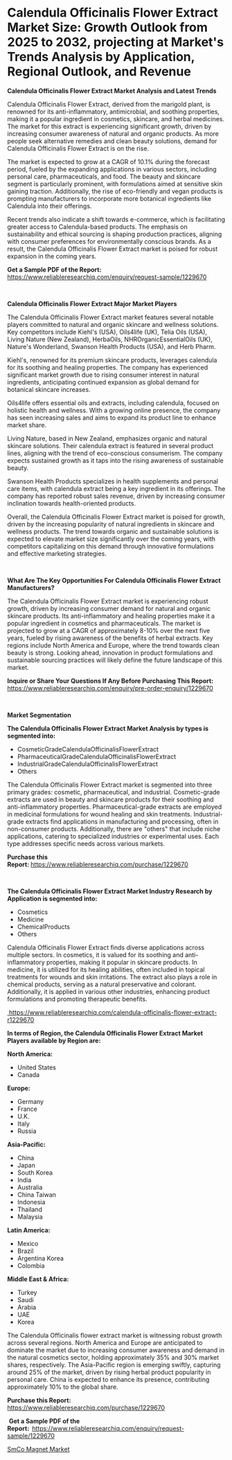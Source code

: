 <p><h1>Calendula Officinalis Flower Extract Market Size: Growth Outlook from 2025 to 2032, projecting at Market's Trends Analysis by Application, Regional Outlook, and Revenue</h1></p><p><strong>Calendula Officinalis Flower Extract Market Analysis and Latest Trends</strong></p>
<p><p>Calendula Officinalis Flower Extract, derived from the marigold plant, is renowned for its anti-inflammatory, antimicrobial, and soothing properties, making it a popular ingredient in cosmetics, skincare, and herbal medicines. The market for this extract is experiencing significant growth, driven by increasing consumer awareness of natural and organic products. As more people seek alternative remedies and clean beauty solutions, demand for Calendula Officinalis Flower Extract is on the rise.</p><p>The market is expected to grow at a CAGR of 10.1% during the forecast period, fueled by the expanding applications in various sectors, including personal care, pharmaceuticals, and food. The beauty and skincare segment is particularly prominent, with formulations aimed at sensitive skin gaining traction. Additionally, the rise of eco-friendly and vegan products is prompting manufacturers to incorporate more botanical ingredients like Calendula into their offerings.</p><p>Recent trends also indicate a shift towards e-commerce, which is facilitating greater access to Calendula-based products. The emphasis on sustainability and ethical sourcing is shaping production practices, aligning with consumer preferences for environmentally conscious brands. As a result, the Calendula Officinalis Flower Extract market is poised for robust expansion in the coming years.</p></p>
<p><strong>Get a Sample PDF of the Report:&nbsp;</strong> <a href="https://www.reliableresearchiq.com/enquiry/request-sample/1229670?utm_campaign=2886&utm_medium=2&utm_source=Github&utm_content=ia&utm_term=31032025&utm_id=calendula-officinalis-flower-extract">https://www.reliableresearchiq.com/enquiry/request-sample/1229670</a></p>
<p>&nbsp;</p>
<p><strong>Calendula Officinalis Flower Extract Major Market Players</strong></p>
<p><p>The Calendula Officinalis Flower Extract market features several notable players committed to natural and organic skincare and wellness solutions. Key competitors include Kiehl's (USA), Oils4life (UK), Telia Oils (USA), Living Nature (New Zealand), HerbaOils, NHROrganicEssentialOils (UK), Nature's Wonderland, Swanson Health Products (USA), and Herb Pharm.</p><p>Kiehl's, renowned for its premium skincare products, leverages calendula for its soothing and healing properties. The company has experienced significant market growth due to rising consumer interest in natural ingredients, anticipating continued expansion as global demand for botanical skincare increases.</p><p>Oils4life offers essential oils and extracts, including calendula, focused on holistic health and wellness. With a growing online presence, the company has seen increasing sales and aims to expand its product line to enhance market share.</p><p>Living Nature, based in New Zealand, emphasizes organic and natural skincare solutions. Their calendula extract is featured in several product lines, aligning with the trend of eco-conscious consumerism. The company expects sustained growth as it taps into the rising awareness of sustainable beauty.</p><p>Swanson Health Products specializes in health supplements and personal care items, with calendula extract being a key ingredient in its offerings. The company has reported robust sales revenue, driven by increasing consumer inclination towards health-oriented products.</p><p>Overall, the Calendula Officinalis Flower Extract market is poised for growth, driven by the increasing popularity of natural ingredients in skincare and wellness products. The trend towards organic and sustainable solutions is expected to elevate market size significantly over the coming years, with competitors capitalizing on this demand through innovative formulations and effective marketing strategies.</p></p>
<p>&nbsp;</p>
<p><strong>What Are The Key Opportunities For Calendula Officinalis Flower Extract Manufacturers?</strong></p>
<p><p>The Calendula Officinalis Flower Extract market is experiencing robust growth, driven by increasing consumer demand for natural and organic skincare products. Its anti-inflammatory and healing properties make it a popular ingredient in cosmetics and pharmaceuticals. The market is projected to grow at a CAGR of approximately 8-10% over the next five years, fueled by rising awareness of the benefits of herbal extracts. Key regions include North America and Europe, where the trend towards clean beauty is strong. Looking ahead, innovation in product formulations and sustainable sourcing practices will likely define the future landscape of this market.</p></p>
<p><strong>Inquire or Share Your Questions If Any Before Purchasing This Report:</strong> <a href="https://www.reliableresearchiq.com/enquiry/pre-order-enquiry/1229670?utm_campaign=2886&utm_medium=2&utm_source=Github&utm_content=ia&utm_term=31032025&utm_id=calendula-officinalis-flower-extract">https://www.reliableresearchiq.com/enquiry/pre-order-enquiry/1229670</a></p>
<p>&nbsp;</p>
<p><strong>Market Segmentation</strong></p>
<p><strong>The Calendula Officinalis Flower Extract Market Analysis by types is segmented into:</strong></p>
<p><ul><li>CosmeticGradeCalendulaOfficinalisFlowerExtract</li><li>PharmaceuticalGradeCalendulaOfficinalisFlowerExtract</li><li>IndustrialGradeCalendulaOfficinalisFlowerExtract</li><li>Others</li></ul></p>
<p><p>The Calendula Officinalis Flower Extract market is segmented into three primary grades: cosmetic, pharmaceutical, and industrial. Cosmetic-grade extracts are used in beauty and skincare products for their soothing and anti-inflammatory properties. Pharmaceutical-grade extracts are employed in medicinal formulations for wound healing and skin treatments. Industrial-grade extracts find applications in manufacturing and processing, often in non-consumer products. Additionally, there are "others" that include niche applications, catering to specialized industries or experimental uses. Each type addresses specific needs across various markets.</p></p>
<p><strong>Purchase this Report:&nbsp;</strong><a href="https://www.reliableresearchiq.com/purchase/1229670?utm_campaign=2886&utm_medium=2&utm_source=Github&utm_content=ia&utm_term=31032025&utm_id=calendula-officinalis-flower-extract">https://www.reliableresearchiq.com/purchase/1229670</a></p>
<p>&nbsp;</p>
<p><strong>The Calendula Officinalis Flower Extract Market Industry Research by Application is segmented into:</strong></p>
<p><ul><li>Cosmetics</li><li>Medicine</li><li>ChemicalProducts</li><li>Others</li></ul></p>
<p><p>Calendula Officinalis Flower Extract finds diverse applications across multiple sectors. In cosmetics, it is valued for its soothing and anti-inflammatory properties, making it popular in skincare products. In medicine, it is utilized for its healing abilities, often included in topical treatments for wounds and skin irritations. The extract also plays a role in chemical products, serving as a natural preservative and colorant. Additionally, it is applied in various other industries, enhancing product formulations and promoting therapeutic benefits.</p></p>
<p><a href="https://www.reliableresearchiq.com/calendula-officinalis-flower-extract-r1229670?utm_campaign=2886&utm_medium=2&utm_source=Github&utm_content=ia&utm_term=31032025&utm_id=calendula-officinalis-flower-extract">&nbsp;https://www.reliableresearchiq.com/calendula-officinalis-flower-extract-r1229670</a></p>
<p><strong>In terms of Region, the Calendula Officinalis Flower Extract Market Players available by Region are:</strong></p>
<p>
    <p> <strong> North America: </strong>
        <ul>
            <li>United States</li>
            <li>Canada</li>
        </ul>
        </p> 
    <p> <strong> Europe: </strong>
        <ul>
            <li>Germany</li>
            <li>France</li>
            <li>U.K.</li>
            <li>Italy</li>
            <li>Russia</li>
        </ul>
        </p> 
    <p> <strong> Asia-Pacific: </strong>
        <ul>
            <li>China</li>
            <li>Japan</li>
            <li>South Korea</li>
            <li>India</li>
            <li>Australia</li>
            <li>China Taiwan</li>
            <li>Indonesia</li>
            <li>Thailand</li>
            <li>Malaysia</li>
        </ul>
        </p> 
    <p> <strong> Latin America: </strong>
        <ul>
            <li>Mexico</li>
            <li>Brazil</li>
            <li>Argentina Korea</li>
            <li>Colombia</li>
        </ul>
        </p> 
    <p> <strong> Middle East & Africa: </strong>
        <ul>
            <li>Turkey</li>
            <li>Saudi</li>
            <li>Arabia</li>
            <li>UAE</li>
            <li>Korea</li>
        </ul>
    </p>
    </p>
<p><p>The Calendula Officinalis flower extract market is witnessing robust growth across several regions. North America and Europe are anticipated to dominate the market due to increasing consumer awareness and demand in the natural cosmetics sector, holding approximately 35% and 30% market shares, respectively. The Asia-Pacific region is emerging swiftly, capturing around 25% of the market, driven by rising herbal product popularity in personal care. China is expected to enhance its presence, contributing approximately 10% to the global share.</p></p>
<p><strong>Purchase this Report: </strong><a href="https://www.reliableresearchiq.com/purchase/1229670?utm_campaign=2886&utm_medium=2&utm_source=Github&utm_content=ia&utm_term=31032025&utm_id=calendula-officinalis-flower-extract">https://www.reliableresearchiq.com/purchase/1229670</a></p>
<p>&nbsp;<strong>Get a Sample PDF of the Report:&nbsp;&nbsp;</strong><a href="https://www.reliableresearchiq.com/enquiry/request-sample/1229670?utm_campaign=2886&utm_medium=2&utm_source=Github&utm_content=ia&utm_term=31032025&utm_id=calendula-officinalis-flower-extract">https://www.reliableresearchiq.com/enquiry/request-sample/1229670</a></p>
<p><strong></strong></p>
<p><p><a href="https://github.com/abuugjetaj/Market-Research-Report-List-1/blob/main/smco-magnet-market.md?utm_campaign=2886&utm_medium=2&utm_source=Github&utm_content=ia&utm_term=31032025&utm_id=calendula-officinalis-flower-extract">SmCo Magnet Market</a></p></p>